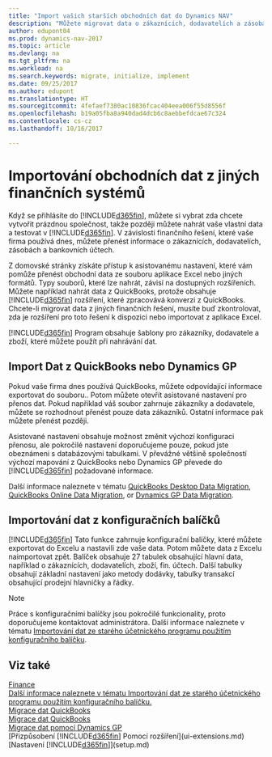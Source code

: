 ```yaml
---
title: "Import vašich starších obchodních dat do Dynamics NAV"
description: "Můžete migrovat data o zákaznících, dodavatelích a zásobách. Například, z Excelu, QuickBooks nebo Dynamics GP do vašeho Dynamics NAV"
author: edupont04
ms.prod: dynamics-nav-2017
ms.topic: article
ms.devlang: na
ms.tgt_pltfrm: na
ms.workload: na
ms.search.keywords: migrate, initialize, implement
ms.date: 09/25/2017
ms.author: edupont
ms.translationtype: HT
ms.sourcegitcommit: 4fefaef7380ac10836fcac404eea006f55d8556f
ms.openlocfilehash: b19a05fba8a940dad4dcb6c8aebbefdcae67c324
ms.contentlocale: cs-cz
ms.lasthandoff: 10/16/2017

---
```

# <a name="importing-business-data-from-other-finance-systems"></a>Importování obchodních dat z jiných finančních systémů
Když se přihlásíte do [!INCLUDE[d365fin](includes/d365fin_md.md)], můžete si vybrat zda chcete vytvořit prázdnou společnost, takže později můžete nahrát vaše vlastní data a testovat v [!INCLUDE[d365fin](includes/d365fin_md.md)]. V závislosti finančního řešení, které vaše firma používá dnes, můžete přenést informace o zákaznících, dodavatelích, zásobách a bankovních účtech.  

Z domovské stránky získáte přístup k asistovanému nastavení, které vám pomůže přenést obchodní data ze souboru aplikace Excel nebo jiných formátů. Typy souborů, které lze nahrát, závisí na dostupných rozšířeních. Můžete například nahrát data z QuickBooks, protože obsahuje [!INCLUDE[d365fin](includes/d365fin_md.md)] rozšíření, které zpracovává konverzi z QuickBooks. Chcete-li migrovat data z jiných finančních řešení, musíte buď zkontrolovat, zda je rozšíření pro toto řešení k dispozici nebo importovat z aplikace Excel.  

[!INCLUDE[d365fin](includes/d365fin_md.md)] Program obsahuje šablony pro zákazníky, dodavatele a zboží, které můžete použít při nahrávání dat.  

## <a name="importing-data-from-quickbooks-or-dynamics-gp"></a>Import Dat z QuickBooks nebo Dynamics GP
Pokud vaše firma dnes používá QuickBooks, můžete odpovídající informace exportovat do souboru.. Potom můžete otevřít asistované nastavení pro přenos dat.
Pokud například váš soubor zahrnuje zákazníky a dodavatele, můžete se rozhodnout přenést pouze data zákazníků. Ostatní informace pak můžete přenést později.  

Asistované nastavení obsahuje možnost změnit výchozí konfiguraci přenosu, ale pokročilé nastavení doporučujeme pouze, pokud jste obeznámeni s databázovými tabulkami. V převážné většině společností výchozí mapování z QuickBooks nebo Dynamics GP převede do [!INCLUDE[d365fin](includes/d365fin_md.md)] požadované informace.  

Další informace naleznete v tématu [QuickBooks Desktop Data Migration](ui-extensions-quickbooks-data-migration.md), [QuickBooks Online Data Migration](ui-extensions-quickbooks-online-data-migration.md), or [Dynamics GP Data Migration](ui-extensions-dynamicsgp-data-migration.md).  

## <a name="importing-data-from-configuration-packages"></a>Importování dat z konfiguračních balíčků
[!INCLUDE[d365fin](includes/d365fin_md.md)] Tato funkce zahrnuje konfigurační balíčky, které můžete exportovat do Excelu a nastavili zde vaše data. Potom můžete data z Excelu naimportovat zpět. Balíček obsahuje 27 tabulek obsahující hlavní data, například o zákaznících, dodavatelích, zboží, fin. účtech. Další tabulky obsahují základní nastavení jako metody dodávky, tabulky transakcí obsahující prodejní hlavničky a řádky.   

> [!NOTE]  
>   Práce s konfiguračními balíčky jsou pokročilé funkcionality, proto doporučujeme kontaktovat administrátora. Další informace naleznete v tématu [Importování dat ze starého účetnického programu použitím konfiguračního balíčku](across-import-data-configuration-packages.md).  

## <a name="see-also"></a>Viz také
[Finance](finance.md)  
[Další informace naleznete v tématu Importování dat ze starého účetnického programu použitím konfiguračního balíčku.](across-import-data-configuration-packages.md)  
[Migrace dat QuickBooks](ui-extensions-quickbooks-data-migration.md)  
[Migrace dat QuickBooks](ui-extensions-quickbooks-online-data-migration.md)  
[Migrace dat pomocí Dynamics GP](ui-extensions-dynamicsgp-data-migration.md)  
[Přizpůsobení [!INCLUDE[d365fin](includes/d365fin_md.md)] Pomocí rozšíření](ui-extensions.md)   
[Nastavení [!INCLUDE[d365fin](includes/d365fin_md.md)]](setup.md)

## 

